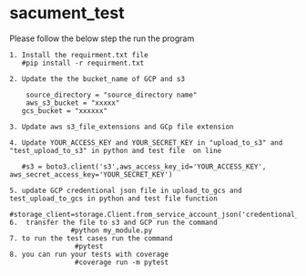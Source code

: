 # sacument_test
Please follow the below step the run the program

    1. Install the requirment.txt file  
       #pip install -r requirment.txt
       
    2. Update the the bucket_name of GCP and s3
       
        source_directory = "source_directory name"
        aws_s3_bucket = "xxxxx"
       gcs_bucket = "xxxxxx"
       
    3. Update aws s3_file_extensions and GCp file extension
       
    4. Update YOUR_ACCESS_KEY and YOUR_SECRET_KEY in "upload_to_s3" and "test_upload_to_s3" in python and test file  on line
       
       #s3 = boto3.client('s3',aws_access_key_id='YOUR_ACCESS_KEY', aws_secret_access_key='YOUR_SECRET_KEY')
       
    5. update GCP credentional json file in upload_to_gcs and test_upload_to_gcs in python and test file function
                                                               #storage_client=storage.Client.from_service_account_json('credentional_file.json')
    6.  transfer the file to s3 and GCP run the command
                   #python my_module.py
    7. to run the test cases run the command
                    #pytest
    8. you can run your tests with coverage
                    #coverage run -m pytest
